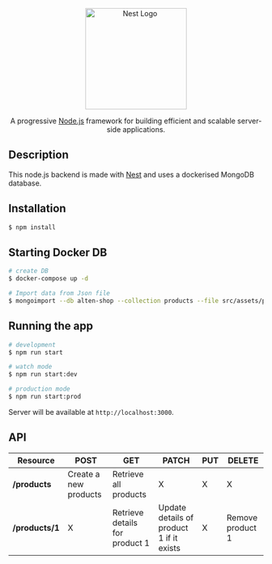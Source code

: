 <p align="center">
  <a href="http://nestjs.com/" target="blank"><img src="https://nestjs.com/img/logo-small.svg" width="200" alt="Nest Logo" /></a>
</p>

[circleci-image]: https://img.shields.io/circleci/build/github/nestjs/nest/master?token=abc123def456
[circleci-url]: https://circleci.com/gh/nestjs/nest

  <p align="center">A progressive <a href="http://nodejs.org" target="_blank">Node.js</a> framework for building efficient and scalable server-side applications.</p>
    <p align="center">

## Description

This node.js backend is made with [Nest](https://github.com/nestjs/nest) and uses a dockerised MongoDB database.

## Installation

```bash
$ npm install
```

## Starting Docker DB

```bash
# create DB
$ docker-compose up -d

# Import data from Json file
$ mongoimport --db alten-shop --collection products --file src/assets/products.json --jsonArray
```

## Running the app

```bash
# development
$ npm run start

# watch mode
$ npm run start:dev

# production mode
$ npm run start:prod
```

Server will be available at `http://localhost:3000`.

## API

| Resource           | POST                  | GET                            | PATCH                                    | PUT | DELETE           |
| ------------------ | --------------------- | ------------------------------ | ---------------------------------------- | --- | ---------------- |
| **/products**      | Create a new products | Retrieve all products          | X                                        | X   |     X            |
| **/products/1**    | X                     | Retrieve details for product 1 | Update details of product 1 if it exists | X   | Remove product 1 |
